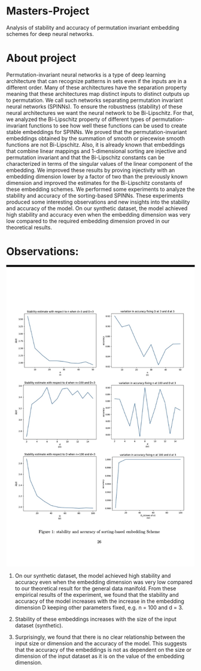 # Masters-Project
Analysis of stability and accuracy of permutation invariant embedding schemes for deep neural networks.


# About project
Permutation-invariant neural networks is a type of deep learning architecture that can recognize patterns in sets even if the inputs are in a different order. Many of these architectures have the separation property meaning that these architectures map distinct inputs to distinct outputs up to permutation. We call such networks separating permutation invariant neural networks (SPINNs).
To ensure the robustness (stability) of these neural architectures we want the neural network to be Bi-Lipschitz. For that, we analyzed the Bi-Lipschitz property of different types of permutation-invariant functions to see how well these functions can be used to create stable embeddings for SPINNs. We proved that the permutation-invariant embeddings obtained by the summation of smooth or piecewise smooth functions are not Bi-Lipschitz. Also, it is already known that embeddings that combine linear mappings and 1-dimensional sorting are injective and permutation invariant and that the Bi-Lipschitz constants can be characterized in terms of the singular values of the linear component of the embedding. We improved these results by proving injectivity with an embedding dimension lower by a factor of two than the previously known dimension and improved the estimates for the Bi-Lipschitz constants of these embedding schemes.
We performed some experiments to analyze the stability and accuracy of the sorting-based SPINNs. These experiments produced some interesting observations and new insights into the stability and accuracy of the model. On our synthetic dataset, the model achieved high stability and accuracy even when the embedding dimension was very low compared to the required embedding dimension proved in our theoretical results.


# Observations: 


![Image Alt Text](https://github.com/ravina029/Masters-Project/blob/main/Screenshot%202024-05-11%20at%2012.13.26.jpeg)

1. On our synthetic dataset, the model achieved high stability and accuracy even when the embedding dimension was very low compared to our theoretical result for the general data manifold. From these empirical results of the experiment, we found that the stability and accuracy of the model increases with the increase in the embedding dimension D keeping other parameters fixed, e.g. n = 100 and d = 3.

2. Stability of these embeddings increases with the size of the input dataset (synthetic).
3. Surprisingly, we found that there is no clear relationship between the input size or dimension and the accuracy of the model. This suggests that the accuracy of the embeddings is not as dependent on the size or dimension of the input dataset as it is on the value of the embedding dimension.
   
